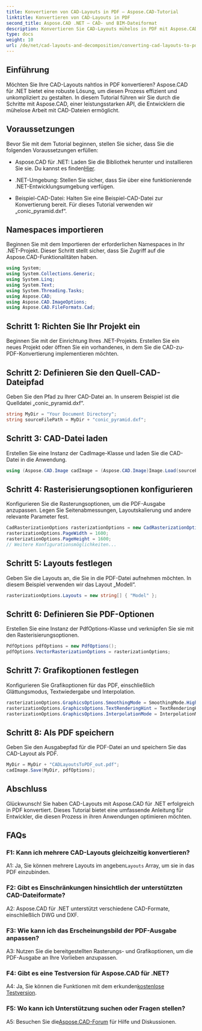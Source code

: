 ```yaml
---
title: Konvertieren von CAD-Layouts in PDF – Aspose.CAD-Tutorial
linktitle: Konvertieren von CAD-Layouts in PDF
second_title: Aspose.CAD .NET – CAD- und BIM-Dateiformat
description: Konvertieren Sie CAD-Layouts mühelos in PDF mit Aspose.CAD für .NET. Befolgen Sie unsere Schritt-für-Schritt-Anleitung für eine nahtlose Integration.
type: docs
weight: 10
url: /de/net/cad-layouts-and-decomposition/converting-cad-layouts-to-pdf/
---
```

## Einführung

Möchten Sie Ihre CAD-Layouts nahtlos in PDF konvertieren? Aspose.CAD für .NET bietet eine robuste Lösung, um diesen Prozess effizient und unkompliziert zu gestalten. In diesem Tutorial führen wir Sie durch die Schritte mit Aspose.CAD, einer leistungsstarken API, die Entwicklern die mühelose Arbeit mit CAD-Dateien ermöglicht.

## Voraussetzungen

Bevor Sie mit dem Tutorial beginnen, stellen Sie sicher, dass Sie die folgenden Voraussetzungen erfüllen:

-  Aspose.CAD für .NET: Laden Sie die Bibliothek herunter und installieren Sie sie. Du kannst es finden[Hier](https://releases.aspose.com/cad/net/).

- .NET-Umgebung: Stellen Sie sicher, dass Sie über eine funktionierende .NET-Entwicklungsumgebung verfügen.

- Beispiel-CAD-Datei: Halten Sie eine Beispiel-CAD-Datei zur Konvertierung bereit. Für dieses Tutorial verwenden wir „conic_pyramid.dxf“.

## Namespaces importieren

Beginnen Sie mit dem Importieren der erforderlichen Namespaces in Ihr .NET-Projekt. Dieser Schritt stellt sicher, dass Sie Zugriff auf die Aspose.CAD-Funktionalitäten haben.

```csharp
using System;
using System.Collections.Generic;
using System.Linq;
using System.Text;
using System.Threading.Tasks;
using Aspose.CAD;
using Aspose.CAD.ImageOptions;
using Aspose.CAD.FileFormats.Cad;
```

## Schritt 1: Richten Sie Ihr Projekt ein

Beginnen Sie mit der Einrichtung Ihres .NET-Projekts. Erstellen Sie ein neues Projekt oder öffnen Sie ein vorhandenes, in dem Sie die CAD-zu-PDF-Konvertierung implementieren möchten.

## Schritt 2: Definieren Sie den Quell-CAD-Dateipfad

Geben Sie den Pfad zu Ihrer CAD-Datei an. In unserem Beispiel ist die Quelldatei „conic_pyramid.dxf“.

```csharp
string MyDir = "Your Document Directory";
string sourceFilePath = MyDir + "conic_pyramid.dxf";
```

## Schritt 3: CAD-Datei laden

Erstellen Sie eine Instanz der CadImage-Klasse und laden Sie die CAD-Datei in die Anwendung.

```csharp
using (Aspose.CAD.Image cadImage = (Aspose.CAD.Image)Image.Load(sourceFilePath))
```

## Schritt 4: Rasterisierungsoptionen konfigurieren

Konfigurieren Sie die Rasterungsoptionen, um die PDF-Ausgabe anzupassen. Legen Sie Seitenabmessungen, Layoutskalierung und andere relevante Parameter fest.

```csharp
CadRasterizationOptions rasterizationOptions = new CadRasterizationOptions();
rasterizationOptions.PageWidth = 1600;
rasterizationOptions.PageHeight = 1600;
// Weitere Konfigurationsmöglichkeiten...
```

## Schritt 5: Layouts festlegen

Geben Sie die Layouts an, die Sie in die PDF-Datei aufnehmen möchten. In diesem Beispiel verwenden wir das Layout „Modell“.

```csharp
rasterizationOptions.Layouts = new string[] { "Model" };
```

## Schritt 6: Definieren Sie PDF-Optionen

Erstellen Sie eine Instanz der PdfOptions-Klasse und verknüpfen Sie sie mit den Rasterisierungsoptionen.

```csharp
PdfOptions pdfOptions = new PdfOptions();
pdfOptions.VectorRasterizationOptions = rasterizationOptions;
```

## Schritt 7: Grafikoptionen festlegen

Konfigurieren Sie Grafikoptionen für das PDF, einschließlich Glättungsmodus, Textwiedergabe und Interpolation.

```csharp
rasterizationOptions.GraphicsOptions.SmoothingMode = SmoothingMode.HighQuality;
rasterizationOptions.GraphicsOptions.TextRenderingHint = TextRenderingHint.AntiAliasGridFit;
rasterizationOptions.GraphicsOptions.InterpolationMode = InterpolationMode.HighQualityBicubic;
```

## Schritt 8: Als PDF speichern

Geben Sie den Ausgabepfad für die PDF-Datei an und speichern Sie das CAD-Layout als PDF.

```csharp
MyDir = MyDir + "CADLayoutsToPDF_out.pdf";
cadImage.Save(MyDir, pdfOptions);
```

## Abschluss

Glückwunsch! Sie haben CAD-Layouts mit Aspose.CAD für .NET erfolgreich in PDF konvertiert. Dieses Tutorial bietet eine umfassende Anleitung für Entwickler, die diesen Prozess in ihren Anwendungen optimieren möchten.

## FAQs

### F1: Kann ich mehrere CAD-Layouts gleichzeitig konvertieren?

 A1: Ja, Sie können mehrere Layouts im angeben`Layouts` Array, um sie in das PDF einzubinden.

### F2: Gibt es Einschränkungen hinsichtlich der unterstützten CAD-Dateiformate?

A2: Aspose.CAD für .NET unterstützt verschiedene CAD-Formate, einschließlich DWG und DXF.

### F3: Wie kann ich das Erscheinungsbild der PDF-Ausgabe anpassen?

A3: Nutzen Sie die bereitgestellten Rasterungs- und Grafikoptionen, um die PDF-Ausgabe an Ihre Vorlieben anzupassen.

### F4: Gibt es eine Testversion für Aspose.CAD für .NET?

 A4: Ja, Sie können die Funktionen mit dem erkunden[kostenlose Testversion](https://releases.aspose.com/).

### F5: Wo kann ich Unterstützung suchen oder Fragen stellen?

A5: Besuchen Sie die[Aspose.CAD-Forum](https://forum.aspose.com/c/cad/19) für Hilfe und Diskussionen.